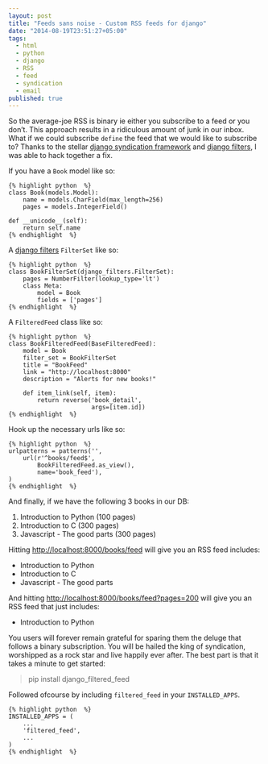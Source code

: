 ```yaml
---
layout: post
title: "Feeds sans noise - Custom RSS feeds for django"
date: "2014-08-19T23:51:27+05:00"
tags: 
  - html
  - python
  - django
  - RSS
  - feed
  - syndication
  - email
published: true
---
```


So the average-joe RSS is binary ie either you subscribe to a feed or you don’t. This approach results in a ridiculous amount of junk in our inbox. What if we could subscribe `define` the feed that we would like to subscribe to? Thanks to the stellar [django syndication framework](https://docs.djangoproject.com/en/dev/ref/contrib/syndication/) and [django filters](https://github.com/alex/django-filter), I was able to hack together a fix.

If you have a `Book` model like so:

    {% highlight python  %}
    class Book(models.Model):
        name = models.CharField(max_length=256)
        pages = models.IntegerField()

    def __unicode__(self):
        return self.name
    {% endhighlight  %}

A [django filters](https://github.com/alex/django-filter) `FilterSet` like so:

    {% highlight python  %}
    class BookFilterSet(django_filters.FilterSet):
        pages = NumberFilter(lookup_type='lt')
        class Meta:
            model = Book
            fields = ['pages']
    {% endhighlight  %}

A `FilteredFeed` class like so:

    {% highlight python  %}
    class BookFilteredFeed(BaseFilteredFeed):
        model = Book
        filter_set = BookFilterSet
        title = "BookFeed"
        link = "http://localhost:8000"
        description = "Alerts for new books!"

        def item_link(self, item):
            return reverse('book_detail', 
                           args=[item.id])
    {% endhighlight  %}

Hook up the necessary urls like so:

    {% highlight python  %}
    urlpatterns = patterns('',
        url(r'^books/feed$', 
            BookFilteredFeed.as_view(), 
            name='book_feed'),
    )
    {% endhighlight  %}

And finally, if we have the following 3 books in our DB:

1.  Introduction to Python (100 pages)
2.  Introduction to C (300 pages)
3.  Javascript - The good parts (300 pages)

Hitting [http://localhost:8000/books/feed](http://localhost:8000/books/feed) will give you an RSS feed includes:

-   Introduction to Python
-   Introduction to C
-   Javascript - The good parts

And hitting [http://localhost:8000/books/feed?pages=200](http://localhost:8000/books/feed?pages=200) will give you an RSS feed that just includes:

-   Introduction to Python

You users will forever remain grateful for sparing them the deluge that follows a binary subscription. You will be hailed the king of syndication, worshipped as a rock star and live happily ever after. The best part is that it takes a minute to get started:

> pip install django_filtered_feed

Followed ofcourse by including `filtered_feed` in your `INSTALLED_APPS`.

    {% highlight python  %}
    INSTALLED_APPS = (
        ...
        'filtered_feed',
        ...
    )
    {% endhighlight  %}
